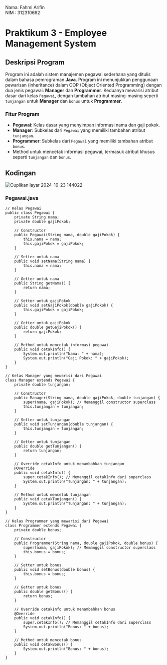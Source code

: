 Nama: Fahmi Arifin     
NIM : 312310662

# Praktikum 3 - Employee Management System

## Deskripsi Program

Program ini adalah sistem manajemen pegawai sederhana yang ditulis dalam bahasa pemrograman **Java**. Program ini menunjukkan penggunaan pewarisan (inheritance) dalam OOP (Object Oriented Programming) dengan dua jenis pegawai: **Manager** dan **Programmer**. Keduanya mewarisi atribut dasar dari kelas `Pegawai`, dengan tambahan atribut masing-masing seperti `tunjangan` untuk **Manager** dan `bonus` untuk **Programmer**.

### Fitur Program

- **Pegawai**: Kelas dasar yang menyimpan informasi nama dan gaji pokok.
- **Manager**: Subkelas dari `Pegawai` yang memiliki tambahan atribut `tunjangan`.
- **Programmer**: Subkelas dari `Pegawai` yang memiliki tambahan atribut `bonus`.
- Method untuk mencetak informasi pegawai, termasuk atribut khusus seperti `tunjangan` dan `bonus`.

## Kodingan

![Cuplikan layar 2024-10-23 144022](https://github.com/user-attachments/assets/22ed5003-26cc-4804-a201-5a846ed837c0)

### Pegawai.java
```
// Kelas Pegawai
public class Pegawai {
    private String nama;
    private double gajiPokok;

    // Constructor
    public Pegawai(String nama, double gajiPokok) {
        this.nama = nama;
        this.gajiPokok = gajiPokok;
    }

    // Setter untuk nama
    public void setNama(String nama) {
        this.nama = nama;
    }

    // Getter untuk nama
    public String getNama() {
        return nama;
    }

    // Setter untuk gajiPokok
    public void setGajiPokok(double gajiPokok) {
        this.gajiPokok = gajiPokok;
    }

    // Getter untuk gajiPokok
    public double getGajiPokok() {
        return gajiPokok;
    }

    // Method untuk mencetak informasi pegawai
    public void cetakInfo() {
        System.out.println("Nama: " + nama);
        System.out.println("Gaji Pokok: " + gajiPokok);
    }
}

// Kelas Manager yang mewarisi dari Pegawai
class Manager extends Pegawai {
    private double tunjangan;

    // Constructor
    public Manager(String nama, double gajiPokok, double tunjangan) {
        super(nama, gajiPokok); // Memanggil constructor superclass
        this.tunjangan = tunjangan;
    }

    // Setter untuk tunjangan
    public void setTunjangan(double tunjangan) {
        this.tunjangan = tunjangan;
    }

    // Getter untuk tunjangan
    public double getTunjangan() {
        return tunjangan;
    }

    // Override cetakInfo untuk menambahkan tunjangan
    @Override
    public void cetakInfo() {
        super.cetakInfo(); // Memanggil cetakInfo dari superclass
        System.out.println("Tunjangan: " + tunjangan);
    }

    // Method untuk mencetak tunjangan
    public void cetakTunjangan() {
        System.out.println("Tunjangan: " + tunjangan);
    }
}

// Kelas Programmer yang mewarisi dari Pegawai
class Programmer extends Pegawai {
    private double bonus;

    // Constructor
    public Programmer(String nama, double gajiPokok, double bonus) {
        super(nama, gajiPokok); // Memanggil constructor superclass
        this.bonus = bonus;
    }

    // Setter untuk bonus
    public void setBonus(double bonus) {
        this.bonus = bonus;
    }

    // Getter untuk bonus
    public double getBonus() {
        return bonus;
    }

    // Override cetakInfo untuk menambahkan bonus
    @Override
    public void cetakInfo() {
        super.cetakInfo(); // Memanggil cetakInfo dari superclass
        System.out.println("Bonus: " + bonus);
    }

    // Method untuk mencetak bonus
    public void cetakBonus() {
        System.out.println("Bonus: " + bonus);
    }
}






